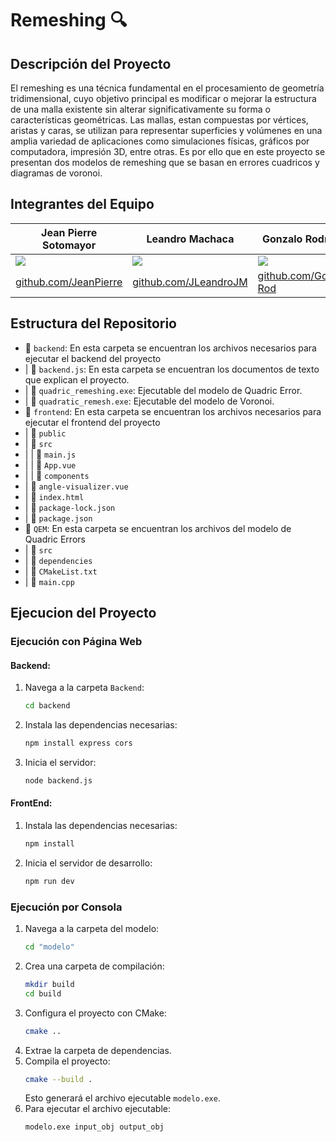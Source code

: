# Remeshing 🔍
## Descripción del Proyecto

El remeshing es una técnica fundamental en el procesamiento de geometría tridimensional, cuyo objetivo principal es modificar o mejorar la estructura de una malla existente sin alterar significativamente su forma o características geométricas. Las mallas, estan compuestas por vértices, aristas y caras, se utilizan para representar superficies y volúmenes en una amplia variedad de aplicaciones como simulaciones físicas, gráficos por computadora, impresión 3D, entre otras. Es por ello que en este proyecto se presentan dos modelos de remeshing que se basan en errores cuadricos y diagramas de voronoi.

## Integrantes del Equipo

|    Jean Pierre Sotomayor    |    Leandro Machaca    |    Gonzalo Rodriguez    |
| ----------- | ----------- | ----------- |
| ![](https://avatars.githubusercontent.com/u/85184643?v=4) | ![](https://avatars.githubusercontent.com/u/102132128?s=400&v=4) | ![](https://avatars.githubusercontent.com/u/85299734?v=4) |
| [github.com/JeanPierre](https://github.com/Jeanpierrre) | [github.com/JLeandroJM](https://github.com/JLeandroJM) | [github.com/Gonzalo-Rod](https://github.com/Gonzalo-Rod) 


## Estructura del Repositorio

- 📁 `backend`: En esta carpeta se encuentran los archivos necesarios para ejecutar el backend del proyecto
- | 📄 `backend.js`: En esta carpeta se encuentran los documentos de texto que explican el proyecto.
- | 📄 `quadric_remeshing.exe`: Ejecutable del modelo de Quadric Error.
- | 📄 `quadratic_remesh.exe`: Ejecutable del modelo de Voronoi.
- 📁 `frontend`: En esta carpeta se encuentran los archivos necesarios para ejecutar el frontend del proyecto
- | 📁 `public`
- | 📁 `src`
- | | 📄 `main.js`
- | | 📄 `App.vue`
- | | 📁 `components`
- | 📄 `angle-visualizer.vue`
- | 📄 `index.html`
- | 📄 `package-lock.json`
- | 📄 `package.json`
- 📁 `QEM`: En esta carpeta se encuentran los archivos del modelo de Quadric Errors
- | 📁 `src`
- | 📁 `dependencies`
- | 📄 `CMakeList.txt`
- | 📄 `main.cpp`

## Ejecucion del Proyecto

### Ejecución con Página Web

#### Backend:

1. Navega a la carpeta `Backend`:
   ```bash
   cd backend
   ```
2. Instala las dependencias necesarias:
   ```bash
   npm install express cors
   ```
3. Inicia el servidor:
   ```bash
   node backend.js
   ```

#### FrontEnd:

1. Instala las dependencias necesarias:
   ```bash
   npm install
   ```
2. Inicia el servidor de desarrollo:
   ```bash
   npm run dev
   ```

### Ejecución por Consola

1. Navega a la carpeta del modelo:
   ```bash
   cd "modelo"
   ```
2. Crea una carpeta de compilación:
   ```bash
   mkdir build
   cd build
   ```
3. Configura el proyecto con CMake:
   ```bash
   cmake ..
   ```
4. Extrae la carpeta de dependencias.
5. Compila el proyecto:
   ```bash
   cmake --build .
   ```
   Esto generará el archivo ejecutable `modelo.exe`.
6. Para ejecutar el archivo ejecutable:
   ```bash
   modelo.exe input_obj output_obj
   ```
